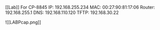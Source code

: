 [[Lab]]
For  CP-8845 
IP: 192.168.255.234
MAC: 00:27:90:81:17:06
Router: 192.168.255.1
DNS: 192.168.110.120
TFTP: 192.168.30.22

![[LABPcap.png]]

